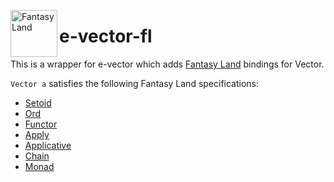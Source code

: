 <a href="https://github.com/fantasyland/fantasy-land"><img alt="Fantasy Land" src="https://raw.githubusercontent.com/fantasyland/fantasy-land/master/logo.png" width="75" height="75" align="left"></a>

# e-vector-fl

This is a wrapper for e-vector which adds [Fantasy Land](https://github.com/fantasyland/fantasy-land) bindings for Vector.

`Vector a` satisfies the following Fantasy Land specifications:

- [Setoid](https://github.com/fantasyland/fantasy-land#setoid)
- [Ord](https://github.com/fantasyland/fantasy-land#ord)
- [Functor](https://github.com/fantasyland/fantasy-land#functor)
- [Apply](https://github.com/fantasyland/fantasy-land#apply)
- [Applicative](https://github.com/fantasyland/fantasy-land#applicative)
- [Chain](https://github.com/fantasyland/fantasy-land#chain)
- [Monad](https://github.com/fantasyland/fantasy-land#monad)